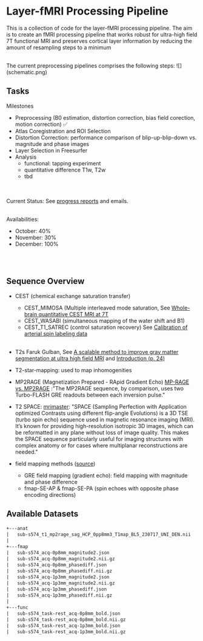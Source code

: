 # Layer-fMRI Processing Pipeline #


This is a collection of code for the layer-fMRI processing pipeline. The aim is to create an fMRI processing pipeline that works robust for ultra-high field 7T functional MRI and preserves cortical layer information by reducing the amount of resampling steps to a minimum

<br>
The current preprocessing pipelines comprises the following steps:
![](schematic.png)

## Tasks ##

Milestones

- Preprocessing (B0 estimation, distortion correction, bias field corection, motion correction) ✅
- Atlas Coregistration and ROI Selection
- Distortion Correction: performance comparison of blip-up-blip-down vs. magnitude and phase images
- Layer Selection in Freesurfer
- Analysis
	- functional: tapping experiment
	- quantitative difference T1w, T2w
	- tbd
	

<br><br>
Current Status: See [progress reports](https://github.com/j-krieg/layerfmri/tree/main/progress_reports) and emails.
<br>

<br>
Availabilities:

- October: 40%
- November: 30%
- December: 100%

<br>
<br>

## Sequence Overview ##

- CEST (chemical exchange saturation transfer)
	- CEST\_MIMOSA (Multiple interleaved mode saturation, See [Whole-brain quantitative CEST MRI at 7T ](https://pubmed.ncbi.nlm.nih.gov/33634505/)	
	- CEST\_WASABI (simultaneous mapping of the water shift and B1)
	- CEST\_T1_SATREC (control saturation recovery) See [Calibration of arterial spin labeling data](https://onlinelibrary.wiley.com/doi/pdfdirect/10.1002/mrm.28000)
<br><br>
- T2s Faruk Gulban, See [A scalable method to improve gray matter segmentation at ultra high field MRI](https://journals.plos.org/plosone/article?id=10.1371/journal.pone.0198335) and [Introduction (p. 24)](http://www.81bones.net/mri/mri_introSlides.pdf)



- T2-star-mapping: used to map inhomogenities


- MP2RAGE (Magnetization Prepared - RApid Gradient Echo)
	[MP-RAGE vs. MP2RAGE](https://mriquestions.com/mp-rage-v-mr2rage.html) :"The MP2RAGE sequence, by comparison, uses two Turbo-FLASH GRE readouts between each inversion pulse."
	

- T2 SPACE: [mrimaster](https://mrimaster.com/characterise-image-3d-tse/#:~:text=This%20makes%20the%20SPACE%20sequence,echo%20sequence%20used%20in%20MRI.): "SPACE (Sampling Perfection with Application optimized Contrasts using different flip-angle Evolutions) is a 3D TSE (turbo spin echo) sequence used in magnetic resonance imaging (MRI). It’s known for providing high-resolution isotropic 3D images, which can be reformatted in any plane without loss of image quality. This makes the SPACE sequence particularly useful for imaging structures with complex anatomy or for cases where multiplanar reconstructions are needed."


- field mapping methods ([source](https://andysbrainbook.readthedocs.io/en/latest/OpenScience/OS/BIDS_Overview.html))
	- GRE field mapping (gradient echo): field mapping with magnitude and phase difference
	- fmap-SE-AP & fmap-SE-PA (spin echoes with opposite phase encoding directions)

<be>

## Available Datasets ##

    +---anat
    |   sub-s574_t1_mp2rage_sag_HCP_0pp8mm3_T1map_BL5_230717_UNI_DEN.nii
    |   
    +---fmap
    |   sub-s574_acq-0p8mm_magnitude2.json
    |   sub-s574_acq-0p8mm_magnitude2.nii.gz
    |   sub-s574_acq-0p8mm_phasediff.json
    |   sub-s574_acq-0p8mm_phasediff.nii.gz
    |   sub-s574_acq-1p3mm_magnitude2.json
    |   sub-s574_acq-1p3mm_magnitude2.nii.gz
    |   sub-s574_acq-1p3mm_phasediff.json
    |   sub-s574_acq-1p3mm_phasediff.nii.gz
    |   
    +---func
    |   sub-s574_task-rest_acq-0p8mm_bold.json
    |   sub-s574_task-rest_acq-0p8mm_bold.nii.gz
    |   sub-s574_task-rest_acq-1p3mm_bold.json
    |   sub-s574_task-rest_acq-1p3mm_bold.nii.gz
